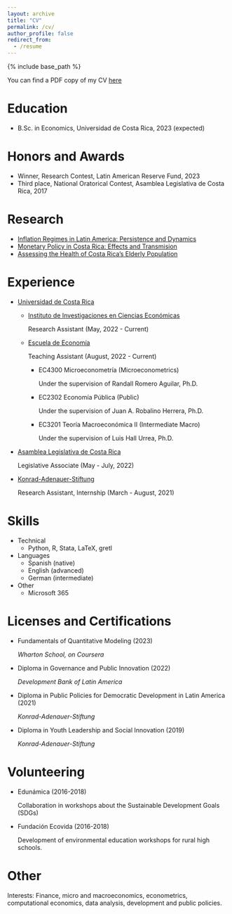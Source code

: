 ```yaml
---
layout: archive
title: "CV"
permalink: /cv/
author_profile: false
redirect_from:
  - /resume
---
```

{% include base_path %}

You can find a PDF copy of my CV [here](/files/CV-GabrielSanchez.pdf)

Education
======
* B.Sc. in Economics, Universidad de Costa Rica, 2023 (expected)



Honors and Awards
=====
* Winner, Research Contest, Latin American Reserve Fund, 2023
* Third place, National Oratorical Contest, Asamblea Legislativa de Costa Rica, 2017



Research
======
* [Inflation Regimes in Latin America: Persistence and Dynamics](/research/regimes)
* [Monetary Policy in Costa Rica: Effects and Transmision](/research/monetary)
* [Assessing the Health of Costa Rica’s Elderly Population](/research/elderly)



Experience
======
* [Universidad de Costa Rica](https://www.ucr.ac.cr/)
  * [Instituto de Investigaciones en Ciencias Económicas](https://iice.ucr.ac.cr/)

    Research Assistant (May, 2022 - Current)

  * [Escuela de Economía](https://economia.ucr.ac.cr/)

    Teaching Assistant (August, 2022 - Current)

    * EC4300 Microeconometría (Microeconometrics)

      Under the supervision of Randall Romero Aguilar, Ph.D.

    * EC2302 Economía Pública (Public)

      Under the supervision of Juan A. Robalino Herrera, Ph.D.

    * EC3201 Teoría Macroeconómica II (Intermediate Macro)

      Under the supervision of Luis Hall Urrea, Ph.D.

* [Asamblea Legislativa de Costa Rica](http://www.asamblea.go.cr/SitePages/Inicio.aspx)

  Legislative Associate (May - July, 2022)

* [Konrad-Adenauer-Stiftung](https://www.kas.de/es/web/costa-rica)

  Research Assistant, Internship (March - August, 2021)



Skills
======
* Technical
  * Python, R, Stata, LaTeX, gretl
* Languages
  * Spanish (native)
  * English (advanced)
  * German (intermediate)
* Other
  * Microsoft 365




Licenses and Certifications
=====
* Fundamentals of Quantitative Modeling (2023)

  *Wharton School, on Coursera*

* Diploma in Governance and Public Innovation (2022)

  *Development Bank of Latin America*

* Diploma in Public Policies for Democratic Development in Latin America (2021)

  *Konrad-Adenauer-Stiftung*

* Diploma in Youth Leadership and Social Innovation (2019)

  *Konrad-Adenauer-Stiftung*





Volunteering
=====
* Edunámica (2016-2018)

  Collaboration in workshops about the Sustainable Development Goals (SDGs)

* Fundación Ecovida (2016-2018)

  Development of environmental education workshops for rural high schools.



Other
=====
Interests: Finance, micro and macroeconomics, econometrics, computational economics, data analysis, development and public policies.